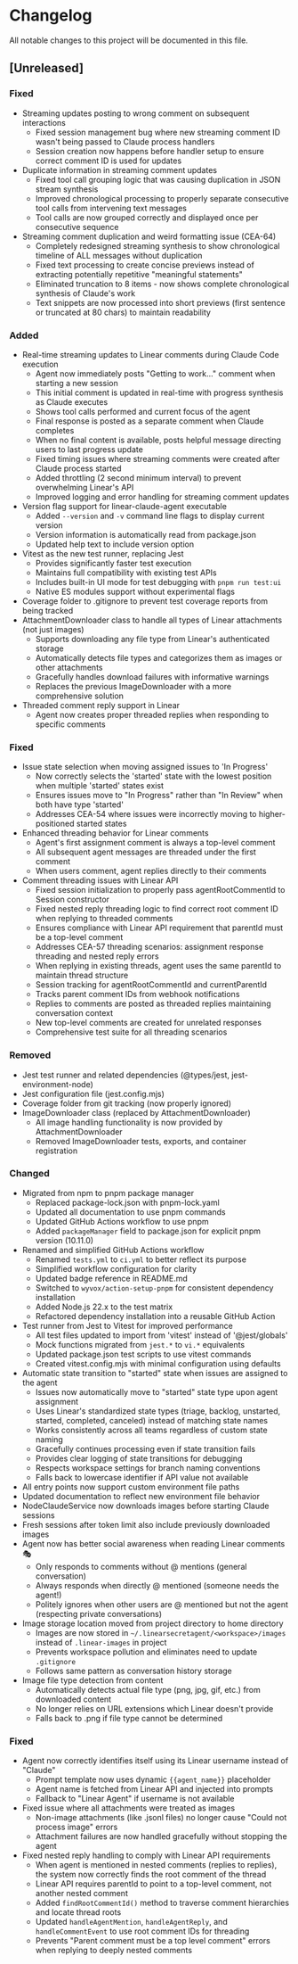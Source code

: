 # Changelog

All notable changes to this project will be documented in this file.

## [Unreleased]

### Fixed
- Streaming updates posting to wrong comment on subsequent interactions
  - Fixed session management bug where new streaming comment ID wasn't being passed to Claude process handlers
  - Session creation now happens before handler setup to ensure correct comment ID is used for updates
- Duplicate information in streaming comment updates
  - Fixed tool call grouping logic that was causing duplication in JSON stream synthesis
  - Improved chronological processing to properly separate consecutive tool calls from intervening text messages
  - Tool calls are now grouped correctly and displayed once per consecutive sequence
- Streaming comment duplication and weird formatting issue (CEA-64)
  - Completely redesigned streaming synthesis to show chronological timeline of ALL messages without duplication
  - Fixed text processing to create concise previews instead of extracting potentially repetitive "meaningful statements"
  - Eliminated truncation to 8 items - now shows complete chronological synthesis of Claude's work
  - Text snippets are now processed into short previews (first sentence or truncated at 80 chars) to maintain readability

### Added
- Real-time streaming updates to Linear comments during Claude Code execution
  - Agent now immediately posts "Getting to work..." comment when starting a new session
  - This initial comment is updated in real-time with progress synthesis as Claude executes
  - Shows tool calls performed and current focus of the agent
  - Final response is posted as a separate comment when Claude completes
  - When no final content is available, posts helpful message directing users to last progress update
  - Fixed timing issues where streaming comments were created after Claude process started
  - Added throttling (2 second minimum interval) to prevent overwhelming Linear's API
  - Improved logging and error handling for streaming comment updates
- Version flag support for linear-claude-agent executable
  - Added `--version` and `-v` command line flags to display current version
  - Version information is automatically read from package.json
  - Updated help text to include version option
- Vitest as the new test runner, replacing Jest
  - Provides significantly faster test execution
  - Maintains full compatibility with existing test APIs
  - Includes built-in UI mode for test debugging with `pnpm run test:ui`
  - Native ES modules support without experimental flags
- Coverage folder to .gitignore to prevent test coverage reports from being tracked
- AttachmentDownloader class to handle all types of Linear attachments (not just images)
  - Supports downloading any file type from Linear's authenticated storage
  - Automatically detects file types and categorizes them as images or other attachments
  - Gracefully handles download failures with informative warnings
  - Replaces the previous ImageDownloader with a more comprehensive solution
- Threaded comment reply support in Linear
  - Agent now creates proper threaded replies when responding to specific comments

### Fixed
- Issue state selection when moving assigned issues to 'In Progress'
  - Now correctly selects the 'started' state with the lowest position when multiple 'started' states exist
  - Ensures issues move to "In Progress" rather than "In Review" when both have type 'started'
  - Addresses CEA-54 where issues were incorrectly moving to higher-positioned started states
- Enhanced threading behavior for Linear comments
  - Agent's first assignment comment is always a top-level comment
  - All subsequent agent messages are threaded under the first comment
  - When users comment, agent replies directly to their comments
- Comment threading issues with Linear API
  - Fixed session initialization to properly pass agentRootCommentId to Session constructor
  - Fixed nested reply threading logic to find correct root comment ID when replying to threaded comments
  - Ensures compliance with Linear API requirement that parentId must be a top-level comment
  - Addresses CEA-57 threading scenarios: assignment response threading and nested reply errors
  - When replying in existing threads, agent uses the same parentId to maintain thread structure
  - Session tracking for agentRootCommentId and currentParentId
  - Tracks parent comment IDs from webhook notifications
  - Replies to comments are posted as threaded replies maintaining conversation context
  - New top-level comments are created for unrelated responses
  - Comprehensive test suite for all threading scenarios

### Removed
- Jest test runner and related dependencies (@types/jest, jest-environment-node)
- Jest configuration file (jest.config.mjs)
- Coverage folder from git tracking (now properly ignored)
- ImageDownloader class (replaced by AttachmentDownloader)
  - All image handling functionality is now provided by AttachmentDownloader
  - Removed ImageDownloader tests, exports, and container registration

### Changed
- Migrated from npm to pnpm package manager
  - Replaced package-lock.json with pnpm-lock.yaml
  - Updated all documentation to use pnpm commands
  - Updated GitHub Actions workflow to use pnpm
  - Added `packageManager` field to package.json for explicit pnpm version (10.11.0)
- Renamed and simplified GitHub Actions workflow
  - Renamed `tests.yml` to `ci.yml` to better reflect its purpose
  - Simplified workflow configuration for clarity
  - Updated badge reference in README.md
  - Switched to `wyvox/action-setup-pnpm` for consistent dependency installation
  - Added Node.js 22.x to the test matrix
  - Refactored dependency installation into a reusable GitHub Action
- Test runner from Jest to Vitest for improved performance
  - All test files updated to import from 'vitest' instead of '@jest/globals'
  - Mock functions migrated from `jest.*` to `vi.*` equivalents
  - Updated package.json test scripts to use vitest commands
  - Created vitest.config.mjs with minimal configuration using defaults
- Automatic state transition to "started" state when issues are assigned to the agent
  - Issues now automatically move to "started" state type upon agent assignment
  - Uses Linear's standardized state types (triage, backlog, unstarted, started, completed, canceled) instead of matching state names
  - Works consistently across all teams regardless of custom state naming
  - Gracefully continues processing even if state transition fails
  - Provides clear logging of state transitions for debugging
  - Respects workspace settings for branch naming conventions
  - Falls back to lowercase identifier if API value not available
- All entry points now support custom environment file paths
- Updated documentation to reflect new environment file behavior
- NodeClaudeService now downloads images before starting Claude sessions
- Fresh sessions after token limit also include previously downloaded images
- Agent now has better social awareness when reading Linear comments 🎭
  - Only responds to comments without @ mentions (general conversation)
  - Always responds when directly @ mentioned (someone needs the agent!)
  - Politely ignores when other users are @ mentioned but not the agent (respecting private conversations)
- Image storage location moved from project directory to home directory
  - Images are now stored in `~/.linearsecretagent/<workspace>/images` instead of `.linear-images` in project
  - Prevents workspace pollution and eliminates need to update `.gitignore`
  - Follows same pattern as conversation history storage
- Image file type detection from content
  - Automatically detects actual file type (png, jpg, gif, etc.) from downloaded content
  - No longer relies on URL extensions which Linear doesn't provide
  - Falls back to .png if file type cannot be determined

### Fixed
- Agent now correctly identifies itself using its Linear username instead of "Claude"
  - Prompt template now uses dynamic `{{agent_name}}` placeholder
  - Agent name is fetched from Linear API and injected into prompts
  - Fallback to "Linear Agent" if username is not available
- Fixed issue where all attachments were treated as images
  - Non-image attachments (like .jsonl files) no longer cause "Could not process image" errors
  - Attachment failures are now handled gracefully without stopping the agent
- Fixed nested reply handling to comply with Linear API requirements
  - When agent is mentioned in nested comments (replies to replies), the system now correctly finds the root comment of the thread
  - Linear API requires parentId to point to a top-level comment, not another nested comment
  - Added `findRootCommentId()` method to traverse comment hierarchies and locate thread roots
  - Updated `handleAgentMention`, `handleAgentReply`, and `handleCommentEvent` to use root comment IDs for threading
  - Prevents "Parent comment must be a top level comment" errors when replying to deeply nested comments
